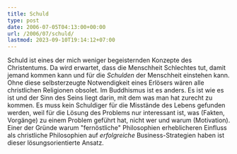 ```yaml
---
title: Schuld
type: post
date: 2006-07-05T04:13:00+00:00
url: /2006/07/schuld/
lastmod: 2023-09-10T19:14:12+07:00
---
```

Schuld ist eines der mich weniger begeisternden Konzepte des Christentums. Da wird erwartet, dass die Menschheit Schlechtes tut, damit jemand kommen kann und für die _Schulden_ der Menschheit einstehen kann. Ohne diese selbsterzeugte Notwendigkeit eines Erlösers wären alle christlichen Religionen obsolet. Im Buddhismus ist es anders. Es ist wie es ist und der Sinn des Seins liegt darin, mit dem was man hat zurecht zu kommen. Es muss kein Schuldiger für die Misstände des Lebens gefunden werden, weil für die Lösung des Problems nur interessant ist, was (Fakten, Vorgänge) zu einem Problem geführt hat, nicht wer und warum (Motivation). Einer der Gründe warum "fernöstliche" Philosophien erheblicheren Einfluss als christliche Philosophien auf _erfolgreiche_ Business-Strategien haben ist dieser lösungsorientierte Ansatz.
